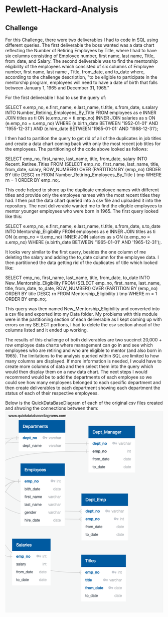 # Pewlett-Hackard-Analysis
## Challenge
For this Challenge, there were two deliverables I had to code in SQL using different queries. The first deliverable the boss wanted was a data chart reflecting the Number of Retiring Employees by Title, where I had to have six columns consisting of Employee number, first name, last name, Title, from_date, and Salary. The second deliverable was to find the mentorship eligibility of the employees which consisted of six columns of Employee number, first name, last name , Title, from_date, and to_date where, according to the challenge description, "to be eligible to participate in the mentorship program, employees will need to have a date of birth that falls between January 1, 1965 and December 31, 1965."

For the first deliverable I had to use the query of:

SELECT e.emp_no,
e.first_name,
e.last_name,
ti.title,
s.from_date,
s.salary
INTO Number_Retiring_Employees_By_Title
FROM employees as e
INNER JOIN titles as ti
ON (e.emp_no = ti.emp_no)
INNER JOIN salaries as s
ON (e.emp_no = s.emp_no)
WHERE (e.birth_date BETWEEN '1952-01-01' AND '1955-12-31')
AND (e.hire_date BETWEEN '1985-01-01' AND '1988-12-31');

I then had to partition the query to get rid of all of the duplicates in job titles and create a data chart coming back with only the most recent job titles for the employees. The partitioning of the code above looked as follows: 

SELECT emp_no,
first_name,
last_name,
title,
from_date,
salary
INTO Recent_Retiree_Titles
FROM
 (SELECT emp_no,
first_name,
last_name,
title,
from_date,
salary, ROW_NUMBER() OVER
 (PARTITION BY (emp_no)
 ORDER BY title DESC) rn
 FROM Number_Retiring_Employees_By_Title
 ) tmp WHERE rn = 1
ORDER BY emp_no;.

This code helped to shore up the duplicate employee names with different titles and provide only the employee names with the most recent titles they had. I then put the data chart queried into a csv file and uploaded it into the repository.
The next deliverable wanted me to find the eligible employees to mentor younger employees who were born in 1965. The first query looked like this: 

SELECT e.emp_no,
e.first_name,
e.last_name,
ti.title,
s.from_date,
s.to_date
INTO Mentorship_Eligibility
FROM employees as e
INNER JOIN titles as ti
ON (e.emp_no = ti.emp_no)
INNER JOIN salaries as s
ON (e.emp_no = s.emp_no)
WHERE (e.birth_date BETWEEN '1965-01-01' AND '1965-12-31');.

It looks very similar to the first query, besides the one column of me deleting the salary and adding the to_date column for the employee data. I then partitioned the data getting rid of the duplicates of title which looked like:

SELECT emp_no,
first_name,
last_name,
title,
from_date,
to_date
INTO New_Mentorship_Eligibility
FROM
 (SELECT emp_no,
first_name,
last_name,
title,
from_date,
to_date, ROW_NUMBER() OVER
 (PARTITION BY (emp_no)
 ORDER BY title DESC) rn
 FROM Mentorship_Eligibility
 ) tmp WHERE rn = 1
ORDER BY emp_no;.

This query was then named New_Mentorship_Eligibility and converted into a csv file and exported into my Data folder.
My problems with this module were in the partitioning section of each deliverable as I kept coming up with errors on my SELECT portions, I had to delete the csv section ahead of the columns listed and it ended up working. 

The results of this challenge of both deliverables are two succinct 20,000 + row employee data charts where management can go in and see which employees who are retiring and who are eligible to mentor (and also born in 1965). The limitations to the analysis queried within SQL are limited to how many columns are displayed. If more information is needed, I would have to create more columns of data and then select them into the query which would then display them on a new data chart. The next steps I would recommend would be to add the departments of each employee so we could see how many employees belonged to each specific department and then create deliverables to each department showing each department the status of each of their respective employees.

Below is the QuickDataBaseDiagram of each of the original csv files created and shwoing the connections between them:
![alt text](https://github.com/mhvarner/Pewlett-Hackard-Analysis/blob/master/EmployeeDB.png)
